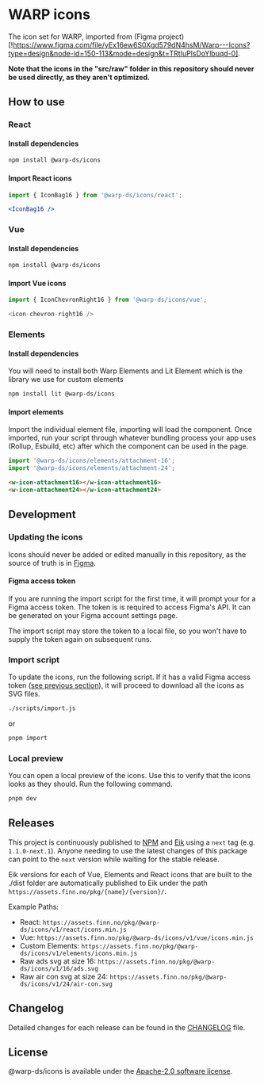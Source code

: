# WARP icons
The icon set for WARP, imported from (Figma project)[!https://www.figma.com/file/yEx16ew6S0Xgd579dN4hsM/Warp---Icons?type=design&node-id=150-113&mode=design&t=TRtIuPlsDoYlbuqd-0].

**Note that the icons in the "src/raw" folder in this repository should never be used directly, as they aren't optimized.**

## How to use

### React

#### Install dependencies

```sh
npm install @warp-ds/icons
```

#### Import React icons

```jsx
import { IconBag16 } from '@warp-ds/icons/react';
```

```jsx
<IconBag16 />
```

### Vue

#### Install dependencies

```sh
npm install @warp-ds/icons
```

#### Import Vue icons

```js
import { IconChevronRight16 } from '@warp-ds/icons/vue';
```

```js
<icon-chevron-right16 />
```

### Elements

#### Install dependencies

You will need to install both Warp Elements and Lit Element which is the library we use for custom elements

```sh
npm install lit @warp-ds/icons
```

#### Import elements

Import the individual element file, importing will load the component.
Once imported, run your script through whatever bundling process your app uses (Rollup, Esbuild, etc) after which the component can be used in the page.

```js
import '@warp-ds/icons/elements/attachment-16';
import '@warp-ds/icons/elements/attachment-24';
```

```html
<w-icon-attachment16></w-icon-attachment16>
<w-icon-attachment24></w-icon-attachment24>
```


## Development

### Updating the icons
Icons should never be added or edited manually in this repository, as the source of truth is in [Figma](https://www.figma.com/file/yEx16ew6S0Xgd579dN4hsM/Warp---Icons?type=design&node-id=150-113&mode=design&t=TRtIuPlsDoYlbuqd-0).

#### Figma access token
If you are running the import script for the first time, it will prompt your for a Figma access token. The token is is required to access Figma's API. It can be generated on your Figma account settings page.

The import script may store the token to a local file, so you won't have to supply the token again on subsequent runs.

### Import script
To update the icons, run the following script. If it has a valid Figma access token ([see previous section](#figma-access-token)), it will proceed to download all the icons as SVG files.

```bash
./scripts/import.js
```

or 

```bash
pnpm import
```

### Local preview
You can open a local preview of the icons. Use this to verify that the icons looks as they should. Run the following command.

```bash
pnpm dev
```


## Releases

This project is continuously published to [NPM](https://www.npmjs.com/package/@warp-ds/icons) and [Eik](https://assets.finn.no/pkg/@warp-ds/icons) using a `next` tag (e.g. `1.1.0-next.1`).
Anyone needing to use the latest changes of this package can point to the `next` version while waiting for the stable release.

Eik versions for each of Vue, Elements and React icons that are built to the ./dist folder are automatically published to Eik under the path `https://assets.finn.no/pkg/{name}/{version}/`.

Example Paths:
* React: `https://assets.finn.no/pkg/@warp-ds/icons/v1/react/icons.min.js`
* Vue: `https://assets.finn.no/pkg/@warp-ds/icons/v1/vue/icons.min.js`
* Custom Elements: `https://assets.finn.no/pkg/@warp-ds/icons/v1/elements/icons.min.js`
* Raw ads svg at size 16: `https://assets.finn.no/pkg/@warp-ds/icons/v1/16/ads.svg`
* Raw air con svg at size 24: `https://assets.finn.no/pkg/@warp-ds/icons/v1/24/air-con.svg`


## Changelog

Detailed changes for each release can be found in the [CHANGELOG](CHANGELOG.md) file.


## License

@warp-ds/icons is available under the [Apache-2.0 software license](https://github.com/warp-ds/react/blob/main/LICENSE).